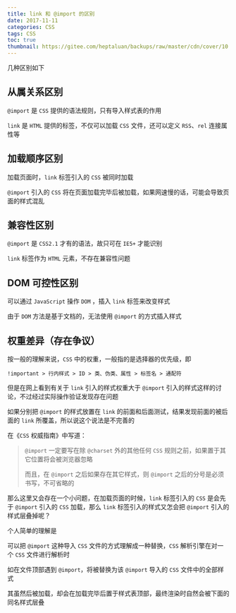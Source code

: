 ```yaml
---
title: link 和 @import 的区别
date: 2017-11-11
categories: CSS
tags: CSS
toc: true
thumbnail: https://gitee.com/heptaluan/backups/raw/master/cdn/cover/10.jpg
---
```


几种区别如下

<!--more-->

## 从属关系区别

`@import` 是 `CSS` 提供的语法规则，只有导入样式表的作用

`link` 是 `HTML` 提供的标签，不仅可以加载 `CSS` 文件，还可以定义 `RSS`、`rel` 连接属性等

## 加载顺序区别

加载页面时，`link` 标签引入的 `CSS` 被同时加载

`@import` 引入的 `CSS` 将在页面加载完毕后被加载，如果网速慢的话，可能会导致页面的样式混乱

## 兼容性区别

`@import` 是 `CSS2.1` 才有的语法，故只可在 `IE5+` 才能识别

`link` 标签作为 `HTML` 元素，不存在兼容性问题

## DOM 可控性区别

可以通过 `JavaScript` 操作 `DOM` ，插入 `link` 标签来改变样式

由于 `DOM` 方法是基于文档的，无法使用 `@import` 的方式插入样式

## 权重差异（存在争议）

按一般的理解来说，`CSS` 中的权重，一般指的是选择器的优先级，即

```console
!important > 行内样式 > ID > 类、伪类、属性 > 标签名 > 通配符
```

但是在网上看到有关于 `link` 引入的样式权重大于 `@import` 引入的样式这样的讨论，不过经过实际操作验证发现存在问题

如果分别把 `@import` 的样式放置在 `link` 的前面和后面测试，结果发现前面的被后面的 `link` 所覆盖，所以说这个说法是不完善的

在《`CSS` 权威指南》中写道：

> `@import` 一定要写在除 `@charset` 外的其他任何 `CSS` 规则之前，如果置于其它位置将会被浏览器忽略
> 
> 而且，在 `@import` 之后如果存在其它样式，则 `@import` 之后的分号是必须书写，不可省略的

那么这里又会存在一个小问题，在加载页面的时候，`link` 标签引入的 `CSS` 是会先于 `@import` 引入的 `CSS` 加载，那么 `link` 标签引入的样式又怎会把 `@import` 引入的样式层叠掉呢？

个人简单的理解是

可以把 `@import` 这种导入 `CSS` 文件的方式理解成一种替换，`CSS` 解析引擎在对一个 `CSS` 文件进行解析时

如在文件顶部遇到 `@import`，将被替换为该 `@import` 导入的 `CSS` 文件中的全部样式

其虽然后被加载，却会在加载完毕后置于样式表顶部，最终渲染时自然会被下面的同名样式层叠